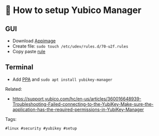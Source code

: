 # 🔑 How to setup Yubico Manager

## GUI

* Download [Appimage]
* Create file: `sudo touch /etc/udev/rules.d/70-u2f.rules`
* Copy paste [rule]

## Terminal

* Add [PPA] and `sudo apt install yubikey-manager`

Related:

* <https://support.yubico.com/hc/en-us/articles/360016648939-Troubleshooting-Failed-connecting-to-the-YubiKey-Make-sure-the-application-has-the-required-permissions-in-YubiKey-Manager>

[PPA]: <https://support.yubico.com/hc/en-us/articles/360016649039-Enabling-the-Yubico-PPA-on-Ubuntu>
[Appimage]: <https://github.com/Yubico/libu2f-host/blob/master/70-u2f.rules>
[rule]: <https://www.yubico.com/support/download/yubikey-manager/>

Tags:

    #linux #security #yubikey #setup
